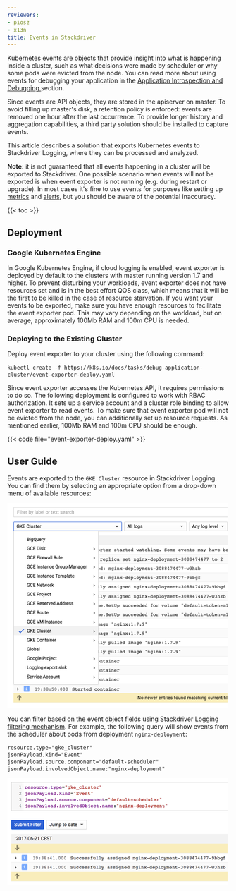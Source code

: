 ```yaml
---
reviewers:
- piosz
- x13n
title: Events in Stackdriver
---
```




Kubernetes events are objects that provide insight into what is happening
inside a cluster, such as what decisions were made by scheduler or why some
pods were evicted from the node. You can read more about using events
for debugging your application in the [Application Introspection and Debugging
](/docs/tasks/debug-application-cluster/debug-application-introspection/)
section.

Since events are API objects, they are stored in the apiserver on master. To
avoid filling up master's disk, a retention policy is enforced: events are
removed one hour after the last occurrence. To provide longer history
and aggregation capabilities, a third party solution should be installed
to capture events.

This article describes a solution that exports Kubernetes events to
Stackdriver Logging, where they can be processed and analyzed.

**Note:** it is not guaranteed that all events happening in a cluster will be
exported to Stackdriver. One possible scenario when events will not be
exported is when event exporter is not running (e.g. during restart or
upgrade). In most cases it's fine to use events for purposes like setting up
[metrics][sdLogMetrics] and [alerts][sdAlerts], but you should be aware
of the potential inaccuracy.

[sdLogMetrics]: https://cloud.google.com/logging/docs/view/logs_based_metrics
[sdAlerts]: https://cloud.google.com/logging/docs/view/logs_based_metrics#creating_an_alerting_policy

{{< toc >}}

## Deployment

### Google Kubernetes Engine

In Google Kubernetes Engine, if cloud logging is enabled, event exporter
is deployed by default to the clusters with master running version 1.7 and
higher. To prevent disturbing your workloads, event exporter does not have
resources set and is in the best effort QOS class, which means that it will
be the first to be killed in the case of resource starvation. If you want
your events to be exported, make sure you have enough resources to facilitate
the event exporter pod. This may vary depending on the workload, but on
average, approximately 100Mb RAM and 100m CPU is needed.

### Deploying to the Existing Cluster

Deploy event exporter to your cluster using the following command:

```shell
kubectl create -f https://k8s.io/docs/tasks/debug-application-cluster/event-exporter-deploy.yaml
```

Since event exporter accesses the Kubernetes API, it requires permissions to
do so. The following deployment is configured to work with RBAC
authorization. It sets up a service account and a cluster role binding
to allow event exporter to read events. To make sure that event exporter
pod will not be evicted from the node, you can additionally set up resource
requests. As mentioned earlier, 100Mb RAM and 100m CPU should be enough.

{{< code file="event-exporter-deploy.yaml" >}}

## User Guide

Events are exported to the `GKE Cluster` resource in Stackdriver Logging.
You can find them by selecting an appropriate option from a drop-down menu
of available resources:

<img src="/images/docs/stackdriver-event-exporter-resource.png" alt="Events location in the Stackdriver Logging interface" width="500">

You can filter based on the event object fields using Stackdriver Logging
[filtering mechanism](https://cloud.google.com/logging/docs/view/advanced_filters).
For example, the following query will show events from the scheduler
about pods from deployment `nginx-deployment`:

```
resource.type="gke_cluster"
jsonPayload.kind="Event"
jsonPayload.source.component="default-scheduler"
jsonPayload.involvedObject.name:"nginx-deployment"
```

<img src="/images/docs/stackdriver-event-exporter-filter.png" alt="Filtered events in the Stackdriver Logging interface" width="500">
